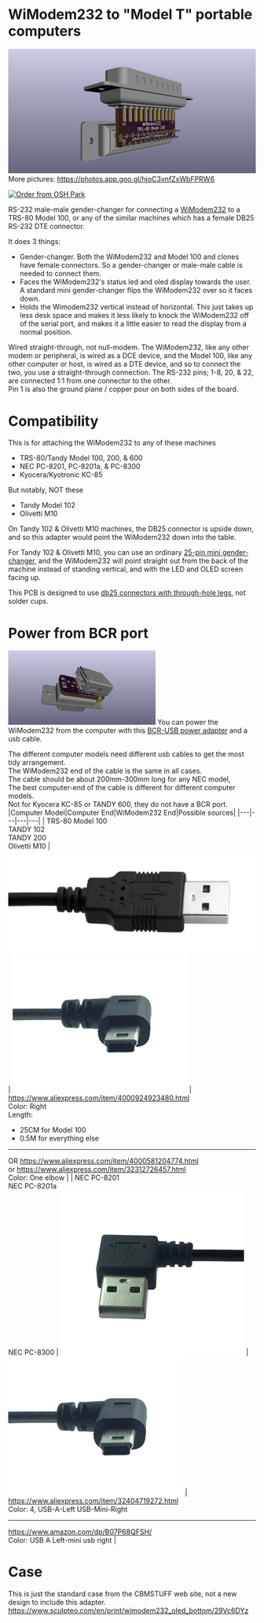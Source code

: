 # WiModem232 to "Model T" portable computers

![](WiModem_to_100.png)  
More pictures: <https://photos.app.goo.gl/hjoC3vnfZxWbFPRW6>

<a href="https://oshpark.com/shared_projects/AXNfGK0n"><img src="https://oshpark.com/packs/media/images/badge-84bb0776ea53b1f532c02df323a90c88.png" alt="Order from OSH Park"></img></a>

RS-232 male-male gender-changer for connecting a [WiModem232](https://www.cbmstuff.com/proddetail.php?prod=WiModem232OLED) to a TRS-80 Model 100, or any of the similar machines which has a female DB25 RS-232 DTE connector.

It does 3 things:
- Gender-changer. Both the WiModem232 and Model 100 and clones have female connectors. So a gender-changer or male-male cable is needed to connect them.
- Faces the WiModem232's status led and oled display towards the user. A standard mini gender-changer flips the WiModem232 over so it faces down.
- Holds the Wimodem232 vertical instead of horizontal. This just takes up less desk space and makes it less likely to knock the WiModem232 off of the serial port, and makes it a little easier to read the display from a normal position.

Wired straight-through, not null-modem. The WiModem232, like any other modem or peripheral, is wired as a DCE device, and the Model 100, like any other computer or host, is wired as a DTE device, and so to connect the two, you use a straight-through connection. The RS-232 pins; 1-8, 20, & 22, are connected 1:1 from one connector to the other.  
Pin 1 is also the ground plane / copper pour on both sides of the board.

# Compatibility  
This is for attaching the WiModem232 to any of these machines  
- TRS-80/Tandy Model 100, 200, & 600  
- NEC PC-8201, PC-8201a, & PC-8300  
- Kyocera/Kyotronic KC-85

But notably, NOT these  
- Tandy Model 102  
- Olivetti M10

On Tandy 102 & Olivetti M10 machines, the DB25 connector is upside down, and so this adapter would point the WiModem232 down into the table.

For Tandy 102 & Olivetti M10, you can use an ordinary [25-pin mini gender-changer](https://duckduckgo.com/?q=db25+mini+gender+changer+male), and the WiModem232 will point straight out from the back of the machine instead of standing vertical, and with the LED and OLED screen facing up.

This PCB is designed to use [db25 connectors with through-hole legs](https://www.digikey.com/short/z9nm2v), not solder cups.  

# Power from BCR port  
<img src="https://github.com/bkw777/BCR_Breakout/blob/master/BCR_USB_PWR.png" width=300>  
You can power the WiModem232 from the computer with this <a href="https://github.com/bkw777/BCR_Breakout">BCR-USB power adapter</a> and a usb cable.  

The different computer models need different usb cables to get the most tidy arrangement.  
The WiModem232 end of the cable is the same in all cases.  
The cable should be about 200mm-300mm long for any NEC model,   
The best computer-end of the cable is different for different computer models.  
Not for Kyocera KC-85 or TANDY 600, they do not have a BCR port.
|Computer Model|Computer End|WiModem232 End|Possible sources|
|---|---|---|---|
| TRS-80&nbsp;Model&nbsp;100<br>TANDY&nbsp;102<br>TANDY&nbsp;200<br>Olivetti M10 | ![](USB_A_100_200.png) | ![](USB_Mini_ALL.png) | <https://www.aliexpress.com/item/4000924923480.html><br>Color: Right<br>Length:<ul><li>25CM for Model 100</li><li>0.5M for everything else</li></ul><hr>OR <https://www.aliexpress.com/item/4000581204774.html><br>or <https://www.aliexpress.com/item/32312726457.html><br>Color: One elbow |
| NEC&nbsp;PC-8201<br>NEC&nbsp;PC-8201a<br>NEC&nbsp;PC-8300 | ![](USB_A_NEC.png) | ![](USB_Mini_ALL.png) | <https://www.aliexpress.com/item/32404719272.html><br>Color: 4,  USB-A-Left USB-Mini-Right<hr><https://www.amazon.com/dp/B07P68QFSH/><br>Color: USB A Left-mini usb right |  

# Case
This is just the standard case from the CBMSTUFF web site, not a new design to include this adapter.  
<https://www.sculpteo.com/en/print/wimodem232_oled_bottom/29Vc6DYz>
